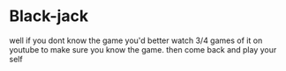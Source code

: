 # Black-jack
well if you dont know the game you'd better watch 3/4 games of it on youtube to make sure you know the game. then come back and play your self
